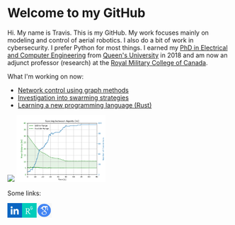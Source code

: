# Welcome to my GitHub

Hi. My name is Travis. This is my GitHub. My work focuses mainly on modeling and control of aerial robotics. I also do a bit of work in cybersecurity. I prefer Python for most things. I earned my [PhD in Electrical and Computer Engineering](https://qspace.library.queensu.ca/handle/1974/24245) from [Queen's University](https://www.queensu.ca/) in 2018 and am now an adjunct professor (research) at the [Royal Military College of Canada](https://www.rmc-cmr.ca/en).

What I'm working on now:

- [Network control using graph methods](https://github.com/tjards/pinning_swarming)
- [Investigation into swarming strategies](https://github.com/tjards/swarming_sim)
- [Learning a new programming language (Rust)](https://github.com/tjards/cracking_rust)

<p float="center">
    <img src="https://github.com/tjards/pinning_swarming/blob/master/Figs/animation_pin_big2.gif" width="40%" />
    <img src="https://github.com/tjards/pinning_swarming/blob/master/Figs/animation_pin_big2_s.png" width="40%" />
</p>

Some links:

<a href="https://www.linkedin.com/in/p-travis-jardine-403b3a148"><img src="https://github.com/tjards/tjards/blob/main/linkedin2.png" align="left" height="33" ></a>
<a href="https://www.researchgate.net/profile/Peter-Jardine"><img src="https://github.com/tjards/tjards/blob/main/RG2.png" align="left" height="33" ></a>
<a href="https://scholar.google.com/citations?hl=en&user=RGlv4ZUAAAAJ&view_op=list_works&sortby=pubdate"><img src="https://github.com/tjards/tjards/blob/main/GS2.png" align="left" height="33"></a>






